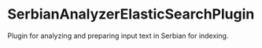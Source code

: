 # SerbianAnalyzerElasticSearchPlugin
Plugin for analyzing and preparing input text in Serbian for indexing.
